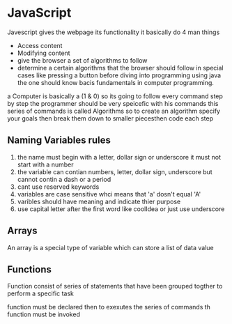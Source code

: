 # JavaScript
Javescript gives the webpage its functionality it basically do 4 man things
- Access content
- Modifying content
- give the browser a set of algorithms to follow
- determine a certain algorithms that the browser should follow in special cases like pressing a button
before diving into programming using java the one should know bacis fundamentals in computer programming.

a Computer is basically a (1 & 0) so its going to follow every command step by step  the programmer should be very speicefic with his commands
this series of commands is called Algorithms so to create an algorithm
specify your goals then break them down to smaller piecesthen code each step
## Naming Variables rules
1. the name must begin with a letter, dollar sign or underscore it must not start with a number
2. the variable can contian numbers, letter, dollar sign, underscore but cannot contin a dash or a period
3. cant use reserved keywords
4. variables are case sensitive whci means that 'a' dosn't equal 'A'
5. varibles should have meaning and indicate thier purpose
6. use capital letter after the first word like coolIdea or just use underscore
 ## Arrays
An array is a special type of variable which can store a list of data value

## Functions
Function consist of series of statements that have been grouped togther to perform a specific task

function must be declared then to exexutes the series of commands th function must be invoked